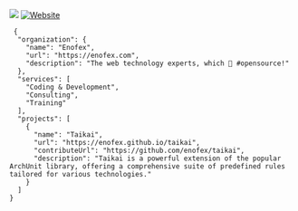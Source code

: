 ![](https://img.shields.io/badge/Welcome%20to-Enofex-blue)
[![Website](https://img.shields.io/badge/https://-enofex.com-blue.svg)](https://enofex.com/)
```
 {
  "organization": {
    "name": "Enofex",
    "url": "https://enofex.com",
    "description": "The web technology experts, which 💙 #opensource!"
  },
  "services": [
    "Coding & Development",
    "Consulting",
    "Training"
  ],
  "projects": [
    {
      "name": "Taikai",
      "url": "https://enofex.github.io/taikai",
      "contributeUrl": "https://github.com/enofex/taikai",
      "description": "Taikai is a powerful extension of the popular ArchUnit library, offering a comprehensive suite of predefined rules tailored for various technologies."
    }
  ]
}
```
